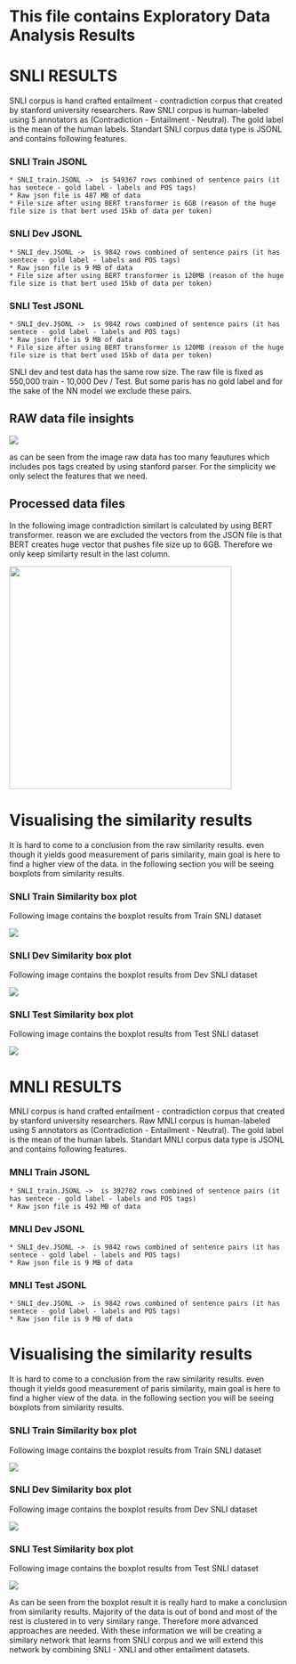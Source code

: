 # This file contains Exploratory Data Analysis Results

# SNLI RESULTS

SNLI corpus is hand crafted entailment - contradiction corpus that created by stanford university researchers. Raw SNLI corpus is human-labeled using 5 annotators as (Contradiction - Entailment - Neutral). The gold label is the mean of the human labels.
Standart SNLI corpus data type is JSONL and contains following features.

### SNLI Train JSONL
```
* SNLI_train.JSONL ->  is 549367 rows combined of sentence pairs (it has sentece - gold label - labels and POS tags)
* Raw json file is 487 MB of data
* File size after using BERT transformer is 6GB (reason of the huge file size is that bert used 15kb of data per token)
```

### SNLI Dev JSONL
```
* SNLI_dev.JSONL ->  is 9842 rows combined of sentence pairs (it has sentece - gold label - labels and POS tags)
* Raw json file is 9 MB of data
* File size after using BERT transformer is 120MB (reason of the huge file size is that bert used 15kb of data per token)
```
### SNLI Test JSONL
```
* SNLI_dev.JSONL ->  is 9842 rows combined of sentence pairs (it has sentece - gold label - labels and POS tags)
* Raw json file is 9 MB of data
* File size after using BERT transformer is 120MB (reason of the huge file size is that bert used 15kb of data per token)
```

SNLI dev and test data has the same row size. The raw file is fixed as 550,000 train - 10,000 Dev / Test. But some paris has no gold label and for the sake of the NN model we exclude these pairs.

## RAW data file insights

![](images/raw_data.png)

as can be seen from the image raw data has too many feautures which includes pos tags created by using stanford parser. For the simplicity we only select the features that we need.

## Processed data files

In the following image contradiction similart is calculated by using BERT transformer. reason we are excluded the vectors from the JSON file is that BERT creates huge vector that pushes file size up to 6GB. Therefore we only keep similarty result in the last column.

<img src="images/processed_data.png" width="400" height="400" align="center">

# Visualising the similarity results
It is hard to come to a conclusion from the raw similarity results. even though it yields good measurement of paris similarity, main goal is here to find a higher view of the data. in  the following section you will be seeing boxplots from similarity results.

### SNLI Train Similarity box plot

Following image contains the boxplot results from Train SNLI dataset 

![](images/SNLI_train_Similarity.png)

### SNLI Dev Similarity box plot

Following image contains the boxplot results from Dev SNLI dataset 

![](images/SNLI_dev_Similarity.png)

### SNLI Test Similarity box plot

Following image contains the boxplot results from Test SNLI dataset 

![](images/SNLI_test_Similarity.png)

# MNLI RESULTS

MNLI corpus is hand crafted entailment - contradiction corpus that created by stanford university researchers. Raw MNLI corpus is human-labeled using 5 annotators as (Contradiction - Entailment - Neutral). The gold label is the mean of the human labels.
Standart MNLI corpus data type is JSONL and contains following features.

### MNLI Train JSONL
```
* SNLI_train.JSONL ->  is 392702 rows combined of sentence pairs (it has sentece - gold label - labels and POS tags)
* Raw json file is 492 MB of data
```

### MNLI Dev JSONL
```
* SNLI_dev.JSONL ->  is 9842 rows combined of sentence pairs (it has sentece - gold label - labels and POS tags)
* Raw json file is 9 MB of data
```
### MNLI Test JSONL
```
* SNLI_dev.JSONL ->  is 9842 rows combined of sentence pairs (it has sentece - gold label - labels and POS tags)
* Raw json file is 9 MB of data
```

# Visualising the similarity results
It is hard to come to a conclusion from the raw similarity results. even though it yields good measurement of paris similarity, main goal is here to find a higher view of the data. in  the following section you will be seeing boxplots from similarity results.

### SNLI Train Similarity box plot

Following image contains the boxplot results from Train SNLI dataset 

![](images/MNLI_train_Similarity.png)

### SNLI Dev Similarity box plot

Following image contains the boxplot results from Dev SNLI dataset 

![](images/MNLI_dev_Similarity.png)

### SNLI Test Similarity box plot

Following image contains the boxplot results from Test SNLI dataset 

![](images/MNLI_test_Similarity.png)

As can be seen from the boxplot result it is really hard to make a conclusion from similarity results. Majority of the data is out of bond and most of the rest is clustered in to very similary range. Therefore more advanced approaches are needed. With these information we will be creating a similary network that learns from SNLI corpus and we will extend this network by combining SNLI - XNLI and other entailment datasets.

